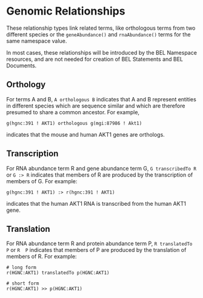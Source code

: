 # Genomic Relationships

These relationship types link related terms, like orthologous terms from two
different species or the `geneAbundance()` and `rnaAbundance()` terms for the
same namespace value.

In most cases, these relationships will be introduced by the BEL Namespace
resources, and are not needed for creation of BEL Statements and BEL Documents.

## Orthology

For terms A and B, `A orthologous B` indicates that A and B represent entities
in different species which are sequence similar and which are therefore
presumed to share a common ancestor. For example,

```bel
g(hgnc:391 ! AKT1) orthologous g(mgi:87986 ! Akt1)
```

indicates that the mouse and human AKT1 genes are orthologs.

## Transcription

For RNA abundance term R and gene abundance term G, `G transcribedTo R` or
`G :> R` indicates that members of R are produced by the transcription of
members of G. For example:

```bel
g(hgnc:391 ! AKT1) :> r(hgnc:391 ! AKT1)
```

indicates that the human AKT1 RNA is transcribed from the human AKT1 gene.

## Translation

For RNA abundance term R and protein abundance term P, `R translatedTo P` or
`R  P` indicates that members of P are produced by the translation of members
of R. For example:

```bel
# long form
r(HGNC:AKT1) translatedTo p(HGNC:AKT1)

# short form
r(HGNC:AKT1) >> p(HGNC:AKT1)
```
